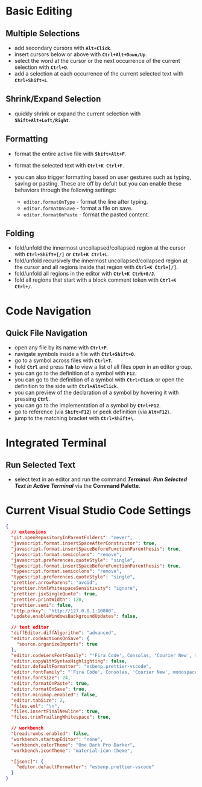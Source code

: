 ﻿# Basic Editing

## Multiple Selections

- add secondary cursors with **`Alt+Click`**.
- insert cursors below or above with **`Ctrl+Alt+Down/Up`**.
- select the word at the cursor or the next occurrence of the current selection with **`Ctrl+D`**.
- add a selection at each occurrence of the current selected text with **`Ctrl+Shift+L`**.

## Shrink/Expand Selection

- quickly shrink or expand the current selection with **`Shift+Alt+Left/Right`**.

## Formatting

- format the entire active file with **`Shift+Alt+F`**.
- format the selected text with **`Ctrl+K Ctrl+F`**.
- you can also trigger formatting based on user gestures such as typing, saving or pasting. These are off by defult but you can enable these behaviors through the following settings:

  - `editor.formatOnType` - format the line after typing.
  - `editor.formatOnSave` - format a file on save.
  - `editor.formatOnPaste` - format the pasted content.

## Folding

- fold/unfold the innermost uncollapsed/collapsed region at the cursor with **`Ctrl+Shift+[/]`** or **`Ctrl+K Ctrl+L`**.
- fold/unfold recursively the innermost uncollapsed/collapsed region at the cursor and all regions inside that region with **`Ctrl+K Ctrl+[/]`**.
- fold/unfold all regions in the editor with **`Ctrl+K Ctrk+0/J`**.
- fold all regions that start with a block comment token with **`Ctrl+K Ctrl+/`**.

# Code Navigation

## Quick File Navigation

- open any file by its name with **`Ctrl+P`**.
- navigate symbols inside a file with **`Ctrl+Shift+O`**.
- go to a symbol across files with **`Ctrl+T`**.
- hold **`Ctrl`** and press **`Tab`** to view a list of all files open in an editor group.
- you can go to the definition of a symbol with **`F12`**.
- you can go to the definition of a symbol with **`Ctrl+Click`** or open the definition to the side with **`Ctrl+Alt+Click`**.
- you can preview of the declaration of a symbol by hovering it with pressing **`Ctrl`**.
- you can go to the implementation of a symbol by **`Ctrl+F12`**.
- go to reference (via **`Shift+F12`**) or peek definition (via **`Alt+F12`**).
- jump to the matching bracket with **`Ctrl+Shift+\`**.

# Integrated Terminal

## Run Selected Text

- select text in an editor and run the command **_Terminal: Run Selected Text in Active Terminal_** via the **Command Palette**.

# **Current Visual Studio Code Settings**

```json
{
  // extensions
  "git.openRepositoryInParentFolders": "never",
  "javascript.format.insertSpaceAfterConstructor": true,
  "javascript.format.insertSpaceBeforeFunctionParenthesis": true,
  "javascript.format.semicolons": "remove",
  "javascript.preferences.quoteStyle": "single",
  "typescript.format.insertSpaceBeforeFunctionParenthesis": true,
  "typescript.format.semicolons": "remove",
  "typescript.preferences.quoteStyle": "single",
  "prettier.arrowParens": "avoid",
  "prettier.htmlWhitespaceSensitivity": "ignore",
  "prettier.jsxSingleQuote": true,
  "prettier.printWidth": 120,
  "prettier.semi": false,
  "http.proxy": "http://127.0.0.1:10800",
  "update.enableWindowsBackgroundUpdates": false,

  // text editor
  "diffEditor.diffAlgorithm": "advanced",
  "editor.codeActionsOnSave": {
    "source.organizeImports": true
  },
  "editor.codeLensFontFamily": "'Fira Code', Consolas, 'Courier New', monospace",
  "editor.copyWithSyntaxHighlighting": false,
  "editor.defaultFormatter": "esbenp.prettier-vscode",
  "editor.fontFamily": "'Fira Code', Consolas, 'Courier New', monospace",
  "editor.fontSize": 24,
  "editor.formatOnPaste": true,
  "editor.formatOnSave": true,
  "editor.minimap.enabled": false,
  "editor.tabSize": 2,
  "files.eol": "\n",
  "files.insertFinalNewline": true,
  "files.trimTrailingWhitespace": true,

  // workbench
  "breadcrumbs.enabled": false,
  "workbench.startupEditor": "none",
  "workbench.colorTheme": "One Dark Pro Darker",
  "workbench.iconTheme": "material-icon-theme",

  "[jsonc]": {
    "editor.defaultFormatter": "esbenp.prettier-vscode"
  }
}
```
